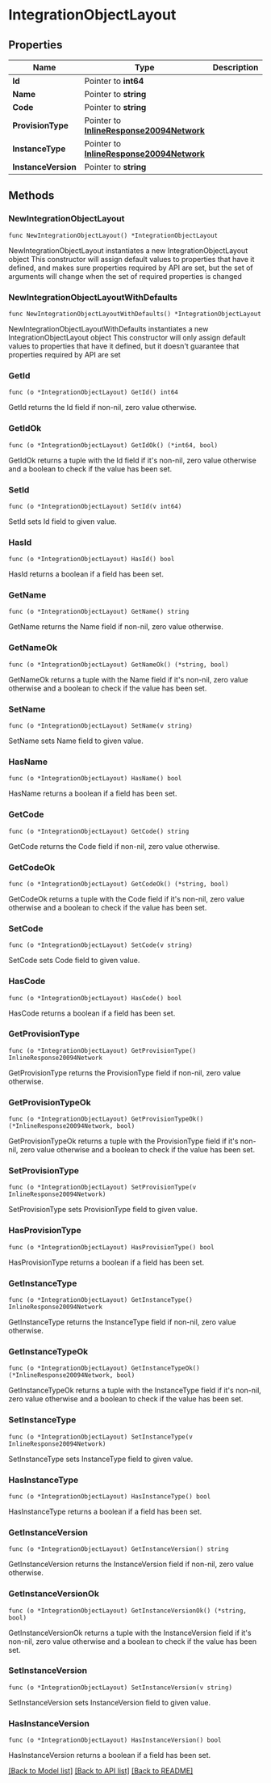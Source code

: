 # IntegrationObjectLayout

## Properties

Name | Type | Description | Notes
------------ | ------------- | ------------- | -------------
**Id** | Pointer to **int64** |  | [optional] 
**Name** | Pointer to **string** |  | [optional] 
**Code** | Pointer to **string** |  | [optional] 
**ProvisionType** | Pointer to [**InlineResponse20094Network**](inline_response_200_94_network.md) |  | [optional] 
**InstanceType** | Pointer to [**InlineResponse20094Network**](inline_response_200_94_network.md) |  | [optional] 
**InstanceVersion** | Pointer to **string** |  | [optional] 

## Methods

### NewIntegrationObjectLayout

`func NewIntegrationObjectLayout() *IntegrationObjectLayout`

NewIntegrationObjectLayout instantiates a new IntegrationObjectLayout object
This constructor will assign default values to properties that have it defined,
and makes sure properties required by API are set, but the set of arguments
will change when the set of required properties is changed

### NewIntegrationObjectLayoutWithDefaults

`func NewIntegrationObjectLayoutWithDefaults() *IntegrationObjectLayout`

NewIntegrationObjectLayoutWithDefaults instantiates a new IntegrationObjectLayout object
This constructor will only assign default values to properties that have it defined,
but it doesn't guarantee that properties required by API are set

### GetId

`func (o *IntegrationObjectLayout) GetId() int64`

GetId returns the Id field if non-nil, zero value otherwise.

### GetIdOk

`func (o *IntegrationObjectLayout) GetIdOk() (*int64, bool)`

GetIdOk returns a tuple with the Id field if it's non-nil, zero value otherwise
and a boolean to check if the value has been set.

### SetId

`func (o *IntegrationObjectLayout) SetId(v int64)`

SetId sets Id field to given value.

### HasId

`func (o *IntegrationObjectLayout) HasId() bool`

HasId returns a boolean if a field has been set.

### GetName

`func (o *IntegrationObjectLayout) GetName() string`

GetName returns the Name field if non-nil, zero value otherwise.

### GetNameOk

`func (o *IntegrationObjectLayout) GetNameOk() (*string, bool)`

GetNameOk returns a tuple with the Name field if it's non-nil, zero value otherwise
and a boolean to check if the value has been set.

### SetName

`func (o *IntegrationObjectLayout) SetName(v string)`

SetName sets Name field to given value.

### HasName

`func (o *IntegrationObjectLayout) HasName() bool`

HasName returns a boolean if a field has been set.

### GetCode

`func (o *IntegrationObjectLayout) GetCode() string`

GetCode returns the Code field if non-nil, zero value otherwise.

### GetCodeOk

`func (o *IntegrationObjectLayout) GetCodeOk() (*string, bool)`

GetCodeOk returns a tuple with the Code field if it's non-nil, zero value otherwise
and a boolean to check if the value has been set.

### SetCode

`func (o *IntegrationObjectLayout) SetCode(v string)`

SetCode sets Code field to given value.

### HasCode

`func (o *IntegrationObjectLayout) HasCode() bool`

HasCode returns a boolean if a field has been set.

### GetProvisionType

`func (o *IntegrationObjectLayout) GetProvisionType() InlineResponse20094Network`

GetProvisionType returns the ProvisionType field if non-nil, zero value otherwise.

### GetProvisionTypeOk

`func (o *IntegrationObjectLayout) GetProvisionTypeOk() (*InlineResponse20094Network, bool)`

GetProvisionTypeOk returns a tuple with the ProvisionType field if it's non-nil, zero value otherwise
and a boolean to check if the value has been set.

### SetProvisionType

`func (o *IntegrationObjectLayout) SetProvisionType(v InlineResponse20094Network)`

SetProvisionType sets ProvisionType field to given value.

### HasProvisionType

`func (o *IntegrationObjectLayout) HasProvisionType() bool`

HasProvisionType returns a boolean if a field has been set.

### GetInstanceType

`func (o *IntegrationObjectLayout) GetInstanceType() InlineResponse20094Network`

GetInstanceType returns the InstanceType field if non-nil, zero value otherwise.

### GetInstanceTypeOk

`func (o *IntegrationObjectLayout) GetInstanceTypeOk() (*InlineResponse20094Network, bool)`

GetInstanceTypeOk returns a tuple with the InstanceType field if it's non-nil, zero value otherwise
and a boolean to check if the value has been set.

### SetInstanceType

`func (o *IntegrationObjectLayout) SetInstanceType(v InlineResponse20094Network)`

SetInstanceType sets InstanceType field to given value.

### HasInstanceType

`func (o *IntegrationObjectLayout) HasInstanceType() bool`

HasInstanceType returns a boolean if a field has been set.

### GetInstanceVersion

`func (o *IntegrationObjectLayout) GetInstanceVersion() string`

GetInstanceVersion returns the InstanceVersion field if non-nil, zero value otherwise.

### GetInstanceVersionOk

`func (o *IntegrationObjectLayout) GetInstanceVersionOk() (*string, bool)`

GetInstanceVersionOk returns a tuple with the InstanceVersion field if it's non-nil, zero value otherwise
and a boolean to check if the value has been set.

### SetInstanceVersion

`func (o *IntegrationObjectLayout) SetInstanceVersion(v string)`

SetInstanceVersion sets InstanceVersion field to given value.

### HasInstanceVersion

`func (o *IntegrationObjectLayout) HasInstanceVersion() bool`

HasInstanceVersion returns a boolean if a field has been set.


[[Back to Model list]](../README.md#documentation-for-models) [[Back to API list]](../README.md#documentation-for-api-endpoints) [[Back to README]](../README.md)


